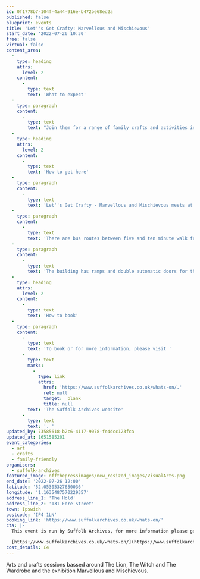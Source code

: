 ```yaml
---
id: 0f1778b7-104f-4a44-916e-b472be68ed2a
published: false
blueprint: events
title: 'Let''s Get Crafty: Marvellous and Mischievous'
start_date: '2022-07-26 10:30'
free: false
virtual: false
content_area:
  -
    type: heading
    attrs:
      level: 2
    content:
      -
        type: text
        text: 'What to expect'
  -
    type: paragraph
    content:
      -
        type: text
        text: "Join them for a range of family crafts and activities inspired by 'The Lion, the Witch and the Wardrobe' and our exhibition 'Marvellous and Mischievous'.\_"
  -
    type: heading
    attrs:
      level: 2
    content:
      -
        type: text
        text: 'How to get here'
  -
    type: paragraph
    content:
      -
        type: text
        text: 'Let''s Get Crafty - Marvellous and Mischievous meets at the The Hold, Ipswich,IP4 1LN.'
  -
    type: paragraph
    content:
      -
        type: text
        text: 'There are bus routes between five and ten minute walk from the venue.'
  -
    type: paragraph
    content:
      -
        type: text
        text: 'The building has ramps and double automatic doors for those with accessibilities needs.'
  -
    type: heading
    attrs:
      level: 2
    content:
      -
        type: text
        text: 'How to book'
  -
    type: paragraph
    content:
      -
        type: text
        text: 'To book or for more information, please visit '
      -
        type: text
        marks:
          -
            type: link
            attrs:
              href: 'https://www.suffolkarchives.co.uk/whats-on/.'
              rel: null
              target: _blank
              title: null
        text: 'The Suffolk Archives website'
      -
        type: text
        text: '. '
updated_by: 73585618-b2c6-4117-9078-fe4dcc123fca
updated_at: 1651585201
event_categories:
  - art
  - crafts
  - family-friendly
organisers:
  - suffolk-archives
featured_image: offthepressimages/new_resized_images/VisualArts.png
end_date: '2022-07-26 12:00'
latitude: '52.05305327650036'
longitude: '1.1635487570229357'
address_line_1: 'The Hold'
address_line_2: '131 Fore Street'
town: Ipswich
postcode: 'IP4 1LN'
booking_link: 'https://www.suffolkarchives.co.uk/whats-on/'
cta: |-
  This event is run by Suffolk Archives, for more information please get in touch via:

  [https://www.suffolkarchives.co.uk/whats-on/](https://www.suffolkarchives.co.uk/whats-on/)
cost_details: £4
---
```

Arts and crafts sessions bassed around The Lion, The Witch and The Wardrobe and the exhibition Marvellous and Mischievous.